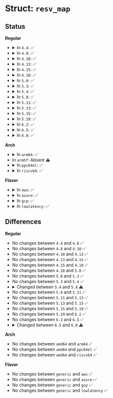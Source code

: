 # Struct: <code>resv_map</code>

## Status
<b>Regular</b>
<ul>
<li>
<details>
<summary>In <code>4.4</code>: ✅</summary>

```c
struct resv_map {
    struct kref refs;
    spinlock_t lock;
    struct list_head regions;
    long int adds_in_progress;
    struct list_head region_cache;
    long int region_cache_count;
};
```
</details>
</li>
<li>
<details>
<summary>In <code>4.8</code>: ✅</summary>

```c
struct resv_map {
    struct kref refs;
    spinlock_t lock;
    struct list_head regions;
    long int adds_in_progress;
    struct list_head region_cache;
    long int region_cache_count;
};
```
</details>
</li>
<li>
<details>
<summary>In <code>4.10</code>: ✅</summary>

```c
struct resv_map {
    struct kref refs;
    spinlock_t lock;
    struct list_head regions;
    long int adds_in_progress;
    struct list_head region_cache;
    long int region_cache_count;
};
```
</details>
</li>
<li>
<details>
<summary>In <code>4.13</code>: ✅</summary>

```c
struct resv_map {
    struct kref refs;
    spinlock_t lock;
    struct list_head regions;
    long int adds_in_progress;
    struct list_head region_cache;
    long int region_cache_count;
};
```
</details>
</li>
<li>
<details>
<summary>In <code>4.15</code>: ✅</summary>

```c
struct resv_map {
    struct kref refs;
    spinlock_t lock;
    struct list_head regions;
    long int adds_in_progress;
    struct list_head region_cache;
    long int region_cache_count;
};
```
</details>
</li>
<li>
<details>
<summary>In <code>4.18</code>: ✅</summary>

```c
struct resv_map {
    struct kref refs;
    spinlock_t lock;
    struct list_head regions;
    long int adds_in_progress;
    struct list_head region_cache;
    long int region_cache_count;
};
```
</details>
</li>
<li>
<details>
<summary>In <code>5.0</code>: ✅</summary>

```c
struct resv_map {
    struct kref refs;
    spinlock_t lock;
    struct list_head regions;
    long int adds_in_progress;
    struct list_head region_cache;
    long int region_cache_count;
};
```
</details>
</li>
<li>
<details>
<summary>In <code>5.3</code>: ✅</summary>

```c
struct resv_map {
    struct kref refs;
    spinlock_t lock;
    struct list_head regions;
    long int adds_in_progress;
    struct list_head region_cache;
    long int region_cache_count;
};
```
</details>
</li>
<li>
<details>
<summary>In <code>5.4</code>: ✅</summary>

```c
struct resv_map {
    struct kref refs;
    spinlock_t lock;
    struct list_head regions;
    long int adds_in_progress;
    struct list_head region_cache;
    long int region_cache_count;
};
```
</details>
</li>
<li>
<details>
<summary>In <code>5.8</code>: ✅</summary>

```c
struct resv_map {
    struct kref refs;
    spinlock_t lock;
    struct list_head regions;
    long int adds_in_progress;
    struct list_head region_cache;
    long int region_cache_count;
    struct page_counter *reservation_counter;
    long unsigned int pages_per_hpage;
    struct cgroup_subsys_state *css;
};
```
</details>
</li>
<li>
<details>
<summary>In <code>5.11</code>: ✅</summary>

```c
struct resv_map {
    struct kref refs;
    spinlock_t lock;
    struct list_head regions;
    long int adds_in_progress;
    struct list_head region_cache;
    long int region_cache_count;
    struct page_counter *reservation_counter;
    long unsigned int pages_per_hpage;
    struct cgroup_subsys_state *css;
};
```
</details>
</li>
<li>
<details>
<summary>In <code>5.13</code>: ✅</summary>

```c
struct resv_map {
    struct kref refs;
    spinlock_t lock;
    struct list_head regions;
    long int adds_in_progress;
    struct list_head region_cache;
    long int region_cache_count;
    struct page_counter *reservation_counter;
    long unsigned int pages_per_hpage;
    struct cgroup_subsys_state *css;
};
```
</details>
</li>
<li>
<details>
<summary>In <code>5.15</code>: ✅</summary>

```c
struct resv_map {
    struct kref refs;
    spinlock_t lock;
    struct list_head regions;
    long int adds_in_progress;
    struct list_head region_cache;
    long int region_cache_count;
    struct page_counter *reservation_counter;
    long unsigned int pages_per_hpage;
    struct cgroup_subsys_state *css;
};
```
</details>
</li>
<li>
<details>
<summary>In <code>5.19</code>: ✅</summary>

```c
struct resv_map {
    struct kref refs;
    spinlock_t lock;
    struct list_head regions;
    long int adds_in_progress;
    struct list_head region_cache;
    long int region_cache_count;
    struct page_counter *reservation_counter;
    long unsigned int pages_per_hpage;
    struct cgroup_subsys_state *css;
};
```
</details>
</li>
<li>
<details>
<summary>In <code>6.2</code>: ✅</summary>

```c
struct resv_map {
    struct kref refs;
    spinlock_t lock;
    struct list_head regions;
    long int adds_in_progress;
    struct list_head region_cache;
    long int region_cache_count;
    struct page_counter *reservation_counter;
    long unsigned int pages_per_hpage;
    struct cgroup_subsys_state *css;
};
```
</details>
</li>
<li>
<details>
<summary>In <code>6.5</code>: ✅</summary>

```c
struct resv_map {
    struct kref refs;
    spinlock_t lock;
    struct list_head regions;
    long int adds_in_progress;
    struct list_head region_cache;
    long int region_cache_count;
    struct page_counter *reservation_counter;
    long unsigned int pages_per_hpage;
    struct cgroup_subsys_state *css;
};
```
</details>
</li>
<li>
<details>
<summary>In <code>6.8</code>: ✅</summary>

```c
struct resv_map {
    struct kref refs;
    spinlock_t lock;
    struct list_head regions;
    long int adds_in_progress;
    struct list_head region_cache;
    long int region_cache_count;
    struct rw_semaphore rw_sema;
    struct page_counter *reservation_counter;
    long unsigned int pages_per_hpage;
    struct cgroup_subsys_state *css;
};
```
</details>
</li>
</ul>
<b>Arch</b>
<ul>
<li>
<details>
<summary>In <code>arm64</code>: ✅</summary>

```c
struct resv_map {
    struct kref refs;
    spinlock_t lock;
    struct list_head regions;
    long int adds_in_progress;
    struct list_head region_cache;
    long int region_cache_count;
};
```
</details>
</li>
<li>
In <code>armhf</code>: Absent ⚠️
</li>
<li>
<details>
<summary>In <code>ppc64el</code>: ✅</summary>

```c
struct resv_map {
    struct kref refs;
    spinlock_t lock;
    struct list_head regions;
    long int adds_in_progress;
    struct list_head region_cache;
    long int region_cache_count;
};
```
</details>
</li>
<li>
<details>
<summary>In <code>riscv64</code>: ✅</summary>

```c
struct resv_map {
    struct kref refs;
    spinlock_t lock;
    struct list_head regions;
    long int adds_in_progress;
    struct list_head region_cache;
    long int region_cache_count;
};
```
</details>
</li>
</ul>
<b>Flavor</b>
<ul>
<li>
<details>
<summary>In <code>aws</code>: ✅</summary>

```c
struct resv_map {
    struct kref refs;
    spinlock_t lock;
    struct list_head regions;
    long int adds_in_progress;
    struct list_head region_cache;
    long int region_cache_count;
};
```
</details>
</li>
<li>
<details>
<summary>In <code>azure</code>: ✅</summary>

```c
struct resv_map {
    struct kref refs;
    spinlock_t lock;
    struct list_head regions;
    long int adds_in_progress;
    struct list_head region_cache;
    long int region_cache_count;
};
```
</details>
</li>
<li>
<details>
<summary>In <code>gcp</code>: ✅</summary>

```c
struct resv_map {
    struct kref refs;
    spinlock_t lock;
    struct list_head regions;
    long int adds_in_progress;
    struct list_head region_cache;
    long int region_cache_count;
};
```
</details>
</li>
<li>
<details>
<summary>In <code>lowlatency</code>: ✅</summary>

```c
struct resv_map {
    struct kref refs;
    spinlock_t lock;
    struct list_head regions;
    long int adds_in_progress;
    struct list_head region_cache;
    long int region_cache_count;
};
```
</details>
</li>
</ul>

## Differences
<b>Regular</b>
<ul>
<li>
No changes between <code>4.4</code> and <code>4.8</code> ✅
</li>
<li>
No changes between <code>4.8</code> and <code>4.10</code> ✅
</li>
<li>
No changes between <code>4.10</code> and <code>4.13</code> ✅
</li>
<li>
No changes between <code>4.13</code> and <code>4.15</code> ✅
</li>
<li>
No changes between <code>4.15</code> and <code>4.18</code> ✅
</li>
<li>
No changes between <code>4.18</code> and <code>5.0</code> ✅
</li>
<li>
No changes between <code>5.0</code> and <code>5.3</code> ✅
</li>
<li>
No changes between <code>5.3</code> and <code>5.4</code> ✅
</li>
<li>
<details>
<summary>Changed between <code>5.4</code> and <code>5.8</code> ⚠️</summary>
<ul>
<li>
<b>Field added. </b>
<code>struct page_counter *reservation_counter</code>
</li>
<li>
<b>Field added. </b>
<code>long unsigned int pages_per_hpage</code>
</li>
<li>
<b>Field added. </b>
<code>struct cgroup_subsys_state *css</code>
</li>
</ul>
</details>
</li>
<li>
No changes between <code>5.8</code> and <code>5.11</code> ✅
</li>
<li>
No changes between <code>5.11</code> and <code>5.13</code> ✅
</li>
<li>
No changes between <code>5.13</code> and <code>5.15</code> ✅
</li>
<li>
No changes between <code>5.15</code> and <code>5.19</code> ✅
</li>
<li>
No changes between <code>5.19</code> and <code>6.2</code> ✅
</li>
<li>
No changes between <code>6.2</code> and <code>6.5</code> ✅
</li>
<li>
<details>
<summary>Changed between <code>6.5</code> and <code>6.8</code> ⚠️</summary>
<ul>
<li>
<b>Field added. </b>
<code>struct rw_semaphore rw_sema</code>
</li>
</ul>
</details>
</li>
</ul>
<b>Arch</b>
<ul>
<li>
No changes between <code>amd64</code> and <code>arm64</code> ✅
</li>
<li>
No changes between <code>amd64</code> and <code>ppc64el</code> ✅
</li>
<li>
No changes between <code>amd64</code> and <code>riscv64</code> ✅
</li>
</ul>
<b>Flavor</b>
<ul>
<li>
No changes between <code>generic</code> and <code>aws</code> ✅
</li>
<li>
No changes between <code>generic</code> and <code>azure</code> ✅
</li>
<li>
No changes between <code>generic</code> and <code>gcp</code> ✅
</li>
<li>
No changes between <code>generic</code> and <code>lowlatency</code> ✅
</li>
</ul>
